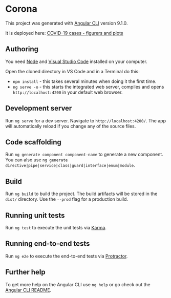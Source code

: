 # Corona

This project was generated with [Angular CLI](https://github.com/angular/angular-cli) version 9.1.0.

It is deployed here: [COVID-19 cases - figurers and plots ](https://coronaservice.z6.web.core.windows.net)

## Authoring
You need [Node](https://nodejs.org/en/download) and [Visual Studio Code](https://code.visualstudio.com/download) installed on your computer.

Open the cloned directory in VS Code and in a Terminal do this:
* `npm install` - this takes several minutes when doing it the first time.
* `ng serve -o` - this starts the integrated web server, compiles and opens `http://localhost:4200` in your default web browser.

## Development server

Run `ng serve` for a dev server. Navigate to `http://localhost:4200/`. The app will automatically reload if you change any of the source files.

## Code scaffolding

Run `ng generate component component-name` to generate a new component. You can also use `ng generate directive|pipe|service|class|guard|interface|enum|module`.

## Build

Run `ng build` to build the project. The build artifacts will be stored in the `dist/` directory. Use the `--prod` flag for a production build.

## Running unit tests

Run `ng test` to execute the unit tests via [Karma](https://karma-runner.github.io).

## Running end-to-end tests

Run `ng e2e` to execute the end-to-end tests via [Protractor](http://www.protractortest.org/).

## Further help

To get more help on the Angular CLI use `ng help` or go check out the [Angular CLI README](https://github.com/angular/angular-cli/blob/master/README.md).
